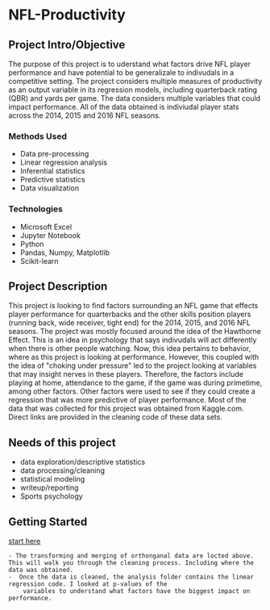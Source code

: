# NFL-Productivity


## Project Intro/Objective
The purpose of this project is to uderstand what factors drive NFL player performance and have potential to be generalizale to indivudals in a competitive setting. The project considers multiple measures of productivity as an output variable in its regression models, including quarterback rating (QBR) and yards per game. The data considers multiple variables that could impact performance. All of the data obtained is indiviudal player stats across the 2014, 2015 and 2016 NFL seasons. 


### Methods Used
* Data pre-processing
* Linear regression analysis
* Inferential statistics
* Predictive statistics
* Data visualization 

### Technologies
* Microsoft Excel
* Jupyter Notebook
* Python
* Pandas, Numpy, Matplotlib
* Scikit-learn

## Project Description
This project is looking to find factors surrounding an NFL game that effects player performance for quarterbacks and the other skills position players (running back, wide receiver, tight end) for the 2014, 2015, and 2016 NFL seasons. The project was mostly focused around the idea of the Hawthorne Effect. This is an idea in psychology that says indivudals will act differently when there is other people watching. Now, this idea pertains to behavior, where as this project is looking at performance. However, this coupled with the idea of "choking under pressure" led to the project looking at variables that may insight nerves in these players. Therefore, the factors include playing at home, attendance to the game, if the game was during primetime, among other factors. Other factors were used to see if they could create a regression that was more predictive of player performance. Most of the data that was collected for this project was obtained from Kaggle.com. Direct links are provided in the cleaning code of these data sets. 

## Needs of this project

- data exploration/descriptive statistics
- data processing/cleaning
- statistical modeling
- writeup/reporting
- Sports psychology
  

## Getting Started
[start here](./Data-clean/Master_Dataset_2.ipynb)

    - The transforming and merging of orthonganal data are locted above. This will walk you through the cleaning process. Including where the data was obtained. 
    -  Once the data is cleaned, the analysis folder contains the linear regression code. I looked at p-values of the 
        variables to understand what factors have the biggest impact on performance. 







